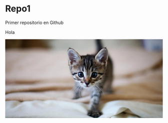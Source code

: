 # Repo1
Primer repositorio en Github 

Hola

![](https://github.com/AndreaRuiz28/Repo1/blob/main/WhatsApp-Image-2022-04-01-at-2.09.52-PM.jpg)
